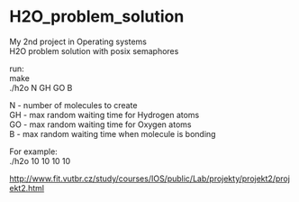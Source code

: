 # H2O_problem_solution

My 2nd project in Operating systems <br>
H2O problem solution with posix semaphores


run: <br>
make <br>
./h2o N GH GO B <br>

N - number of molecules to create <br>
GH - max random waiting time for Hydrogen atoms <br>
GO - max random waiting time for Oxygen atoms <br>
B - max random waiting time when molecule is bonding <br>

For example: <br>
./h2o 10 10 10 10 <br>

http://www.fit.vutbr.cz/study/courses/IOS/public/Lab/projekty/projekt2/projekt2.html
